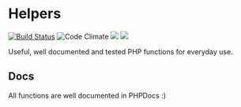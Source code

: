 # Helpers

[![Build Status](https://travis-ci.org/acelot/helpers.svg?branch=master)](https://travis-ci.org/acelot/helpers)
![Code Climate](https://img.shields.io/codeclimate/coverage/acelot/helpers.svg)
![](https://img.shields.io/badge/dependencies-zero-blue.svg)
![](https://img.shields.io/badge/license-MIT-green.svg)

Useful, well documented and tested PHP functions for everyday use.

## Docs

All functions are well documented in PHPDocs :)

